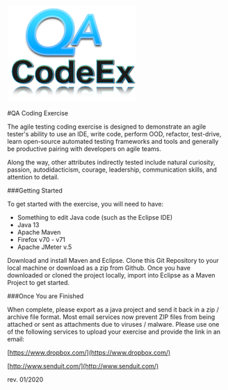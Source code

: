 ![icon](QACodex-Logo.png)


#QA Coding Exercise
 
The agile testing coding exercise is designed to demonstrate an agile tester's ability to use an IDE, write code, perform OOD, refactor, test-drive, learn open-source automated testing frameworks and tools and generally be productive pairing with developers on agile teams. 

Along the way, other attributes indirectly tested include natural curiosity, passion, autodidacticism, courage, leadership, communication skills, and attention to detail. 

###Getting Started

To get started with the exercise, you will need to have:
  
* Something to edit Java code (such as the Eclipse IDE)
* Java 13
* Apache Maven
* Firefox v70 - v71
* Apache JMeter v.5

 
Download and install Maven and Eclipse.  Clone this Git Repository to your local machine or download as a zip from Github.  Once you have downloaded or cloned the project locally, import into Eclipse as a Maven Project to get started.

###Once You are Finished

When complete, please export as a java project and send it back in a zip / archive file format.  Most email services now prevent ZIP files from being attached or sent as attachments due to viruses / malware.  Please use one of the following services to upload your exercise and provide the link in an email:

[https://www.dropbox.com/](https://www.dropbox.com/)

[http://www.senduit.com/](http://www.senduit.com/)
	 

 
 

rev. 01/2020